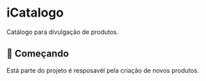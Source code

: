 # iCatalogo

Catálogo para divulgação de produtos.

## 🚀 Começando

Está parte do projeto é resposavél pela criação de novos produtos.


